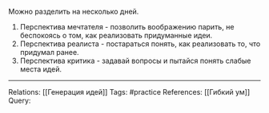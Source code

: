 Можно разделить на несколько дней.
1. Перспектива мечтателя - позволить воображению парить, не беспокоясь о том, как реализовать придуманные идеи.
2. Перспектива реалиста - постараться понять, как реализовать то, что придумал ранее. 
3. Перспектива критика - задавай вопросы и пытайся понять слабые места идей. 

___
Relations: [[Генерация идей]] 
Tags: #practice 
References: [[Гибкий ум]] 
Query: 